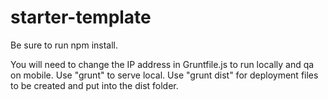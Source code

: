 # starter-template

Be sure to run npm install.

You will need to change the IP address in Gruntfile.js to run locally and qa on mobile.
Use "grunt" to serve local.
Use "grunt dist" for deployment files to be created and put into the dist folder.

